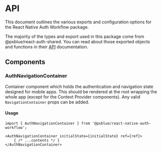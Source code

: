 # API
This document outlines the various exports and configuration options for the React Native Auth Workflow package.

The majority of the types and export used in this package come from @pxblue/react-auth-shared. You can read about those exported objects and functions in their [API](https://github.com/pxblue/react-auth-shared/tree/master/docs/API.md) documentation.

## Components

### AuthNavigationContainer
Container component which holds the authentication and navigation state designed for mobile apps. This should be rendered at the root wrapping the whole app (except for the Context Provider components). Any valid `NavigationContainer` props can be added.

#### Usage
```tsx
import { AuthNavigationContainer } from '@pxblue/react-native-auth-workflow';

<AuthNavigationContainer initialState={initialState} ref={ref}>
    { /* ...contents */ }
</AuthNavigationContainer>
```